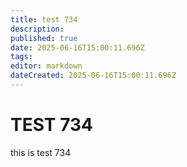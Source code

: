 ```yaml
---
title: test 734
description: 
published: true
date: 2025-06-16T15:00:11.696Z
tags: 
editor: markdown
dateCreated: 2025-06-16T15:00:11.696Z
---
```


# TEST 734
this is test 734
